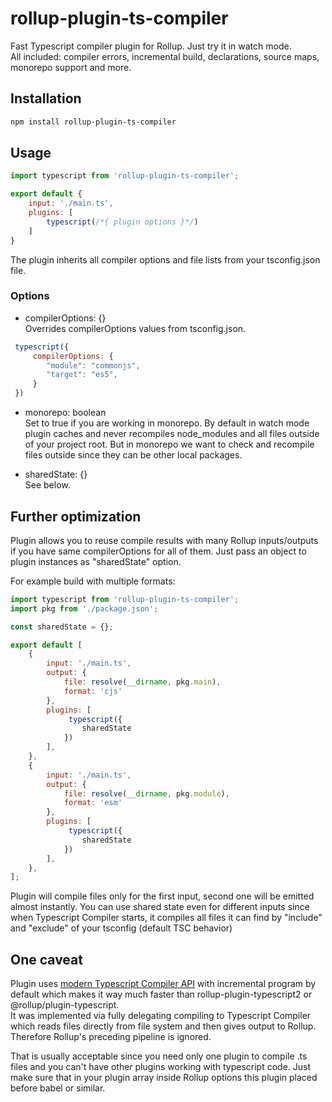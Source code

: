 # rollup-plugin-ts-compiler

Fast Typescript compiler plugin for Rollup. Just try it in watch mode.  
All included: compiler errors, incremental build, declarations, source maps, monorepo support and more.  

## Installation
```sh
npm install rollup-plugin-ts-compiler
```

## Usage

```javascript
import typescript from 'rollup-plugin-ts-compiler';

export default {
    input: './main.ts',
    plugins: [
        typescript(/*{ plugin options }*/)
    ]
}
```

The plugin inherits all compiler options and file lists from your tsconfig.json file. 

### Options

* compilerOptions: {}  
Overrides compilerOptions values from tsconfig.json.  

```javascript
 typescript({
     compilerOptions: {
        "module": "commonjs",
        "target": "es5",
     }
 })
```

* monorepo: boolean  
Set to true if you are working in monorepo. By default in watch mode plugin caches and never recompiles node_modules and all files outside of your project root.
But in monorepo we want to check and recompile files outside since they can be other local packages.  

* sharedState: {}  
See below.  


## Further optimization

Plugin allows you to reuse compile results with many Rollup inputs/outputs if you have same compilerOptions for all of them.
Just pass an object to plugin instances as "sharedState" option.

For example build with multiple formats: 

```javascript
import typescript from 'rollup-plugin-ts-compiler';
import pkg from './package.json';

const sharedState = {};

export default [
    {
        input: './main.ts',
        output: { 
            file: resolve(__dirname, pkg.main), 
            format: 'cjs'
        },
        plugins: [
             typescript({
                sharedState
            })
        ],
    },
    {
        input: './main.ts',
        output: { 
            file: resolve(__dirname, pkg.module), 
            format: 'esm'
        },
        plugins: [
             typescript({
                sharedState
            })
        ],
    },
];
```

Plugin will compile files only for the first input, second one will be emitted almost instantly.
You can use shared state even for different inputs since when Typescript Compiler starts, it compiles all files it can find by "include" and "exclude" of your tsconfig (default TSC behavior)  


## One caveat

Plugin uses [modern Typescript Compiler API](https://github.com/Microsoft/TypeScript/wiki/Using-the-Compiler-API#writing-an-incremental-program-watcher) with incremental program by default which makes it way much faster than rollup-plugin-typescript2 or @rollup/plugin-typescript.  
It was implemented via fully delegating compiling to Typescript Compiler which reads files directly from file system and then gives output to Rollup. Therefore Rollup's preceding pipeline is ignored.  

That is usually acceptable since you need only one plugin to compile .ts files and you can't have other plugins
working with typescript code. Just make sure that in your plugin array inside Rollup options this plugin placed before babel or similar.  
